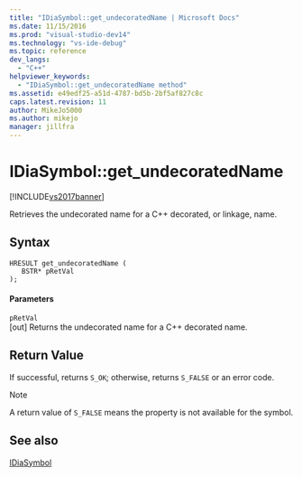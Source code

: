 ```yaml
---
title: "IDiaSymbol::get_undecoratedName | Microsoft Docs"
ms.date: 11/15/2016
ms.prod: "visual-studio-dev14"
ms.technology: "vs-ide-debug"
ms.topic: reference
dev_langs: 
  - "C++"
helpviewer_keywords: 
  - "IDiaSymbol::get_undecoratedName method"
ms.assetid: e49edf25-a51d-4787-bd5b-2bf5af827c8c
caps.latest.revision: 11
author: MikeJo5000
ms.author: mikejo
manager: jillfra
---
```

# IDiaSymbol::get_undecoratedName
[!INCLUDE[vs2017banner](../../includes/vs2017banner.md)]

Retrieves the undecorated name for a C++ decorated, or linkage, name.  
  
## Syntax  
  
```cpp#  
HRESULT get_undecoratedName (   
   BSTR* pRetVal  
);  
```  
  
#### Parameters  
 `pRetVal`  
 [out] Returns the undecorated name for a C++ decorated name.  
  
## Return Value  
 If successful, returns `S_OK`; otherwise, returns `S_FALSE` or an error code.  
  
> [!NOTE]
> A return value of `S_FALSE` means the property is not available for the symbol.  
  
## See also  
 [IDiaSymbol](../../debugger/debug-interface-access/idiasymbol.md)
